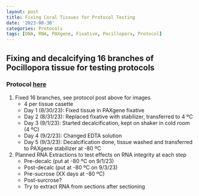 ```yaml
---
layout: post
title: Fixing Coral Tissues for Protocol Testing
date: '2023-08-30'
categories: Protocols
tags: [DNA, RNA, PAXgene, Fixative, Pocillopora, Protocol]
---
```


## Fixing and decalcifying 16 branches of Pocillopora tissue for testing protocols

### Protocol [here](https://github.com/zdellaert/ZD_Putnam_Lab_Notebook/blob/master/_posts/2023-08-31-PAXgene-Fix-Decalc-Protocol.md)

1. Fixed 16 branches, see protocol post above for images
    - 4 per tissue casette
    - Day 1 (8/30/23): Fixed tissue in PAXgene fixative
    - Day 2 (8/31/23): Replaced fixative with stabilizer, transferred to 4 ºC
    - Day 3 (9/1/23): Started decalcification, kept on shaker in cold room (4 ºC)
    - Day 4 (9/2/23): Changed EDTA solution
    - Day 5 (9/3/23): Decalcification done, tissue washed and transferred to PAXgene stabilizer at -80 ºC
2. Planned RNA Extractions to test effects on RNA integrity at each step
   - Pre-decalc (put at -80 ºC on 9/1/23)
   - Post-decalc (put at -80 ºC on 9/3/23)
   - Pre-sucrose (XX days at -80 ºC)
   - Post-surcrose?
   - Try to extract RNA from sections after sectioning